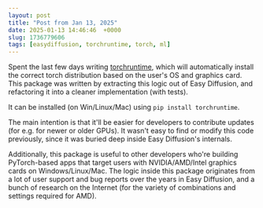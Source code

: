 ```yaml
---
layout: post
title: "Post from Jan 13, 2025"
date: 2025-01-13 14:46:46  +0000
slug: 1736779606
tags: [easydiffusion, torchruntime, torch, ml]
---
```


Spent the last few days writing [torchruntime](https://github.com/easydiffusion/torchruntime), which will automatically install the correct torch distribution based on the user's OS and graphics card. This package was written by extracting this logic out of Easy Diffusion, and refactoring it into a cleaner implementation (with tests).

It can be installed (on Win/Linux/Mac) using `pip install torchruntime`.

The main intention is that it'll be easier for developers to contribute updates (for e.g. for newer or older GPUs). It wasn't easy to find or modify this code previously, since it was buried deep inside Easy Diffusion's internals.

Additionally, this package is useful to other developers who're building PyTorch-based apps that target users with NVIDIA/AMD/Intel graphics cards on Windows/Linux/Mac. The logic inside this package originates from a lot of user support and bug reports over the years in Easy Diffusion, and a bunch of research on the Internet (for the variety of combinations and settings required for AMD).